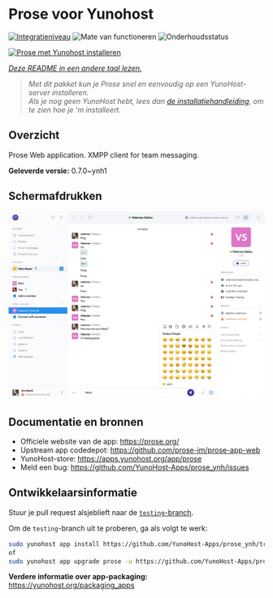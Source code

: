 <!--
NB: Deze README is automatisch gegenereerd door <https://github.com/YunoHost/apps/tree/master/tools/readme_generator>
Hij mag NIET handmatig aangepast worden.
-->

# Prose voor Yunohost

[![Integratieniveau](https://apps.yunohost.org/badge/integration/prose)](https://ci-apps.yunohost.org/ci/apps/prose/)
![Mate van functioneren](https://apps.yunohost.org/badge/state/prose)
![Onderhoudsstatus](https://apps.yunohost.org/badge/maintained/prose)

[![Prose met Yunohost installeren](https://install-app.yunohost.org/install-with-yunohost.svg)](https://install-app.yunohost.org/?app=prose)

*[Deze README in een andere taal lezen.](./ALL_README.md)*

> *Met dit pakket kun je Prose snel en eenvoudig op een YunoHost-server installeren.*  
> *Als je nog geen YunoHost hebt, lees dan [de installatiehandleiding](https://yunohost.org/install), om te zien hoe je 'm installeert.*

## Overzicht

Prose Web application. XMPP client for team messaging.


**Geleverde versie:** 0.7.0~ynh1

## Schermafdrukken

![Schermafdrukken van Prose](./doc/screenshots/screenshot.jpg)

## Documentatie en bronnen

- Officiele website van de app: <https://prose.org/>
- Upstream app codedepot: <https://github.com/prose-im/prose-app-web>
- YunoHost-store: <https://apps.yunohost.org/app/prose>
- Meld een bug: <https://github.com/YunoHost-Apps/prose_ynh/issues>

## Ontwikkelaarsinformatie

Stuur je pull request alsjeblieft naar de [`testing`-branch](https://github.com/YunoHost-Apps/prose_ynh/tree/testing).

Om de `testing`-branch uit te proberen, ga als volgt te werk:

```bash
sudo yunohost app install https://github.com/YunoHost-Apps/prose_ynh/tree/testing --debug
of
sudo yunohost app upgrade prose -u https://github.com/YunoHost-Apps/prose_ynh/tree/testing --debug
```

**Verdere informatie over app-packaging:** <https://yunohost.org/packaging_apps>
